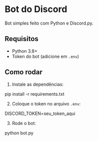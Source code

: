# Bot do Discord

Bot simples feito com Python e Discord.py.

## Requisitos

- Python 3.8+
- Token do bot (adicione em `.env`)

## Como rodar

1. Instale as dependências:

pip install -r requirements.txt


2. Coloque o token no arquivo `.env`:

DISCORD_TOKEN=seu_token_aqui


3. Rode o bot:

python bot.py